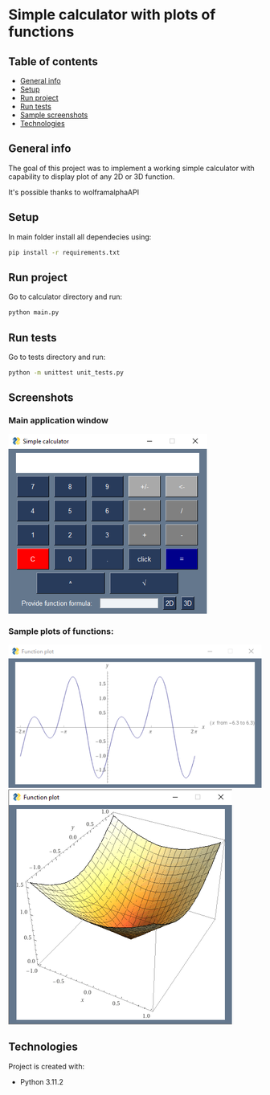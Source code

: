 # Simple calculator with plots of functions
## Table of contents
* [General info](#general-info)
* [Setup](#setup)
* [Run project](#run-project)
* [Run tests](#run-tests)
* [Sample screenshots](#sample-screenshots)
* [Technologies](#technologies)
## General info
The goal of this project was to implement a working simple calculator with capability to display plot of any 2D or 3D function.

It's possible thanks to wolframalphaAPI

## Setup
In main folder install all dependecies using:
```bash
pip install -r requirements.txt
```
## Run project
Go to calculator directory and run:
```bash
python main.py
```
## Run tests
Go to tests directory and run:
```bash
python -m unittest unit_tests.py
```
## Screenshots
### Main application window
![Main application window](readme_images/main_window.png)
### Sample plots of functions:
![Plot of sin(2x)-cos(x)](readme_images/function_plot.png) ![Plot of z=sqrt(x^2+y^2)](readme_images/function_plot1.png)
## Technologies
Project is created with:
* Python 3.11.2
